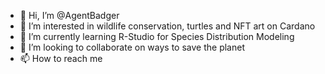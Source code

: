 - 👋 Hi, I’m @AgentBadger
- 👀 I’m interested in wildlife conservation, turtles and NFT art on Cardano
- 🌱 I’m currently learning R-Studio for Species Distribution Modeling 
- 💞️ I’m looking to collaborate on ways to save the planet
- 📫 How to reach me

<!---
AgentBadger/AgentBadger is a ✨ special ✨ repository because its `README.md` (this file) appears on your GitHub profile.
You can click the Preview link to take a look at your changes.
--->

